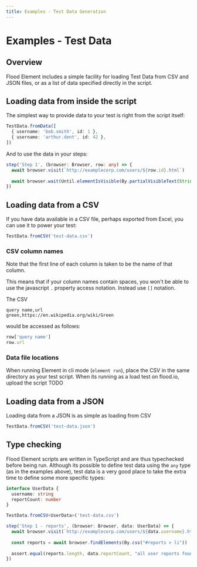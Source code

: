 ```yaml
---
title: Examples - Test Data Generation
---
```


# Examples - Test Data

## Overview

Flood Element includes a simple facility for loading Test Data from CSV and JSON files, or as a list of data specified directly in the script.

## Loading data from inside the script

The simplest way to provide data to your test is right from the script itself:

```typescript
TestData.fromData([
  { username: 'bob.smith', id: 1 },
  { username: 'arthur.dent', id: 42 },
])
```

And to use the data in your steps:

```typescript
step('Step 1', (browser: Browser, row: any) => {
  await browser.visit(`http://examplecorp.com/users/${row.id}.html`)
  
  await browser.wait(Until.elementIsVisible(By.partialVisibleText(String(row.id))))
})
```

## Loading data from a CSV

If you have data available in a CSV file, perhaps exported from Excel, you can use it to power your test:

```typescript
TestData.fromCSV('test-data.csv')
```

### CSV column names
Note that the first line of each column is taken to be the name of that column.

This means that if your column names contain spaces, you won't be able to use the javascript `.` property access notation.
Instead use `[]` notation.

The CSV
```csv
query name,url
green,https://en.wikipedia.org/wiki/Green
```
would be accessed as follows:
```typescript
row['query name']
row.url
```

### Data file locations

When running Element in cli mode (`element run`), place the CSV in the same directory as your test script.
When its running as a load test on flood.io, upload the script TODO

## Loading data from a JSON

Loading data from a JSON is as simple as loading from CSV

```typescript
TestData.fromCSV('test-data.json')
```

## Type checking

Flood Element scripts are written in TypeScript and are thus typechecked before being run.
Although its possible to define test data using the `any` type (as in the examples above), test data is a very good place to take the extra time to define some more specific types:

```typescript
interface UserData {
  username: string
  reportCount: number
}

TestData.fromCSV<UserData>('test-data.csv')

step('Step 1 - reports', (browser: Browser, data: UserData) => {
  await browser.visit(`http://examplecorp.com/users/${data.username}.html`)
  
  const reports = await browser.findElements(By.css("#reports > li"))
  
  assert.equal(reports.length, data.reportCount, "all user reports found")
})
```





